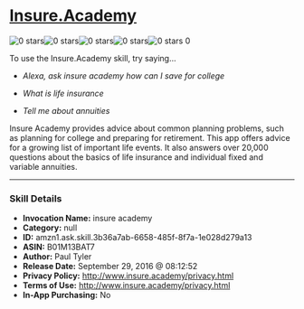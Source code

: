 # [Insure.Academy](http://alexa.amazon.com/#skills/amzn1.ask.skill.3b36a7ab-6658-485f-8f7a-1e028d279a13)
![0 stars](../../images/ic_star_border_black_18dp_1x.png)![0 stars](../../images/ic_star_border_black_18dp_1x.png)![0 stars](../../images/ic_star_border_black_18dp_1x.png)![0 stars](../../images/ic_star_border_black_18dp_1x.png)![0 stars](../../images/ic_star_border_black_18dp_1x.png) 0

To use the Insure.Academy skill, try saying...

* *Alexa, ask insure academy how can I save for college*

* *What is life insurance*

* *Tell me about annuities*

Insure Academy provides advice about common planning problems, such as planning for college and preparing for retirement. This app offers advice for a growing list of important life events. It also answers over 20,000 questions about the basics of life insurance and individual fixed and variable annuities.

***

### Skill Details

* **Invocation Name:** insure academy
* **Category:** null
* **ID:** amzn1.ask.skill.3b36a7ab-6658-485f-8f7a-1e028d279a13
* **ASIN:** B01M13BAT7
* **Author:** Paul Tyler
* **Release Date:** September 29, 2016 @ 08:12:52
* **Privacy Policy:** http://www.insure.academy/privacy.html
* **Terms of Use:** http://www.insure.academy/privacy.html
* **In-App Purchasing:** No
